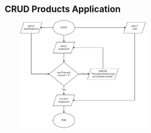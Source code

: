 # CRUD Products Application
<p align="center"><img src="CRUD Products Application.png" style="width: 80%"></p>

